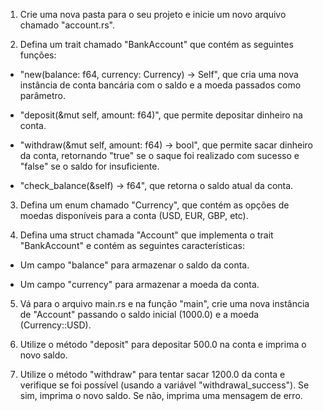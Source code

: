 1. Crie uma nova pasta para o seu projeto e inicie um novo arquivo chamado "account.rs".

2. Defina um trait chamado "BankAccount" que contém as seguintes funções:

- "new(balance: f64, currency: Currency) -> Self", que cria uma nova instância de conta bancária com o saldo e a moeda passados como parâmetro.

- "deposit(&mut self, amount: f64)", que permite depositar dinheiro na conta.

- "withdraw(&mut self, amount: f64) -> bool", que permite sacar dinheiro da conta, retornando "true" se o saque foi realizado com sucesso e "false" se o saldo for insuficiente.

- "check_balance(&self) -> f64", que retorna o saldo atual da conta.

3. Defina um enum chamado "Currency", que contém as opções de moedas disponíveis para a conta (USD, EUR, GBP, etc).

4. Defina uma struct chamada "Account" que implementa o trait "BankAccount" e contém as seguintes características:

- Um campo "balance" para armazenar o saldo da conta.

- Um campo "currency" para armazenar a moeda da conta.

5. Vá para o arquivo main.rs e na função "main", crie uma nova instância de "Account" passando o saldo inicial (1000.0) e a moeda (Currency::USD).

6. Utilize o método "deposit" para depositar 500.0 na conta e imprima o novo saldo.

7. Utilize o método "withdraw" para tentar sacar 1200.0 da conta e verifique se foi possível (usando a variável "withdrawal_success"). Se sim, imprima o novo saldo. Se não, imprima uma mensagem de erro.
